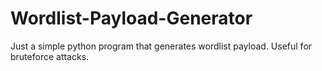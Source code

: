 # Wordlist-Payload-Generator

Just a simple python program that generates wordlist payload.
Useful for bruteforce attacks.
